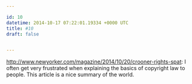 ```yaml
---

id: 10
datetime: 2014-10-17 07:22:01.19334 +0000 UTC
title: #10
draft: false


---
```


http://www.newyorker.com/magazine/2014/10/20/crooner-rights-spat: I often get very frustrated when explaining the basics of copyright law to people. This article is a nice summary of the world.
